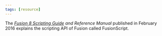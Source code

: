 ```yaml
---
tags: [resource]
---
```


The *[Fusion 8 Scripting Guide](https://documents.blackmagicdesign.com/UserManuals/Fusion8_Scripting_Guide.pdf) and Reference Manual* published in February 2016 explains the scripting API of Fusion called FusionScript.

